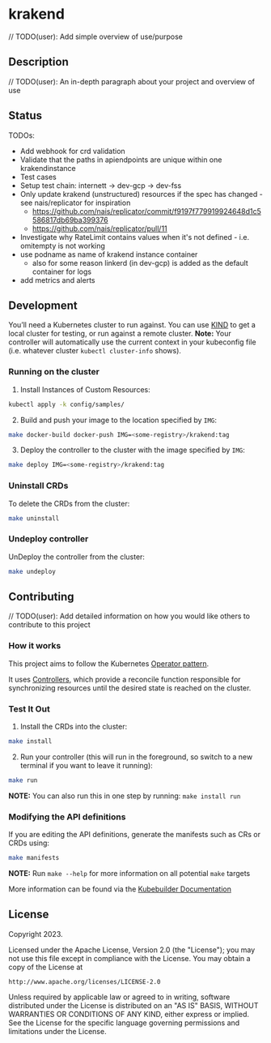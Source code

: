 # krakend
// TODO(user): Add simple overview of use/purpose

## Description
// TODO(user): An in-depth paragraph about your project and overview of use

## Status
TODOs:
* Add webhook for crd validation
* Validate that the paths in apiendpoints are unique within one krakendinstance
* Test cases
* Setup test chain: internett -> dev-gcp -> dev-fss
* Only update krakend (unstructured) resources if the spec has changed - see nais/replicator for inspiration
  * https://github.com/nais/replicator/commit/f9197f779919924648d1c5586817db69ba399376
  * https://github.com/nais/replicator/pull/11
* Investigate why RateLimit contains values when it's not defined - i.e. omitempty is not working
* use podname as name of krakend instance container
  * also for some reason linkerd (in dev-gcp) is added as the default container for logs  
* add metrics and alerts

## Development
You’ll need a Kubernetes cluster to run against. You can use [KIND](https://sigs.k8s.io/kind) to get a local cluster for testing, or run against a remote cluster.
**Note:** Your controller will automatically use the current context in your kubeconfig file (i.e. whatever cluster `kubectl cluster-info` shows).

### Running on the cluster
1. Install Instances of Custom Resources:

```sh
kubectl apply -k config/samples/
```

2. Build and push your image to the location specified by `IMG`:

```sh
make docker-build docker-push IMG=<some-registry>/krakend:tag
```

3. Deploy the controller to the cluster with the image specified by `IMG`:

```sh
make deploy IMG=<some-registry>/krakend:tag
```

### Uninstall CRDs
To delete the CRDs from the cluster:

```sh
make uninstall
```

### Undeploy controller
UnDeploy the controller from the cluster:

```sh
make undeploy
```

## Contributing
// TODO(user): Add detailed information on how you would like others to contribute to this project

### How it works
This project aims to follow the Kubernetes [Operator pattern](https://kubernetes.io/docs/concepts/extend-kubernetes/operator/).

It uses [Controllers](https://kubernetes.io/docs/concepts/architecture/controller/),
which provide a reconcile function responsible for synchronizing resources until the desired state is reached on the cluster.

### Test It Out
1. Install the CRDs into the cluster:

```sh
make install
```

2. Run your controller (this will run in the foreground, so switch to a new terminal if you want to leave it running):

```sh
make run
```

**NOTE:** You can also run this in one step by running: `make install run`

### Modifying the API definitions
If you are editing the API definitions, generate the manifests such as CRs or CRDs using:

```sh
make manifests
```

**NOTE:** Run `make --help` for more information on all potential `make` targets

More information can be found via the [Kubebuilder Documentation](https://book.kubebuilder.io/introduction.html)

## License

Copyright 2023.

Licensed under the Apache License, Version 2.0 (the "License");
you may not use this file except in compliance with the License.
You may obtain a copy of the License at

    http://www.apache.org/licenses/LICENSE-2.0

Unless required by applicable law or agreed to in writing, software
distributed under the License is distributed on an "AS IS" BASIS,
WITHOUT WARRANTIES OR CONDITIONS OF ANY KIND, either express or implied.
See the License for the specific language governing permissions and
limitations under the License.


